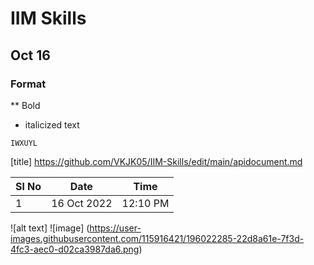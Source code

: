 # IIM Skills
## Oct 16
### Format

** Bold
* italicized text

`IWXUYL`



[title] https://github.com/VKJK05/IIM-Skills/edit/main/apidocument.md


|Sl No| Date | Time |
|-----|------|------|
| 1   | 16 Oct 2022| 12:10 PM|

![alt text] ![image]
(https://user-images.githubusercontent.com/115916421/196022285-22d8a61e-7f3d-4fc3-aec0-d02ca3987da6.png)




[^1]: This is the footnote.
